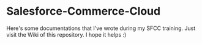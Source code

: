# Salesforce-Commerce-Cloud
Here's some documentations that I've wrote during my SFCC training.
Just visit the Wiki of this repository.
I hope it helps :)
